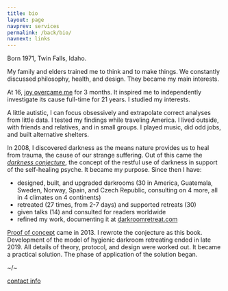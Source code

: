 ```yaml
---
title: bio
layout: page
navprev: services
permalink: /back/bio/
navnext: links
---
```


Born 1971, Twin Falls, Idaho. 

My family and elders trained me to think and to make things. We constantly discussed philosophy, health, and design. They became my main interests. 

At 16, [joy overcame me](/conjecture/rapture) for 3 months. It inspired me to independently investigate its cause full-time for 21 years. I studied my interests.

A little autistic, I can focus obsessively and extrapolate correct analyses from little data. I tested my findings while traveling America. I lived outside, with friends and relatives, and in small groups. I played music, did odd jobs, and built alternative shelters.

In 2008, I discovered darkness as the means nature provides us to heal from trauma, the cause of our strange suffering. Out of this came the [*darkness conjecture*](/conjecture/), the concept of the restful use of darkness in support of the self​-healing psyche. It became my purpose. Since then I have:

- designed, built, and upgraded darkrooms (30 in America, Guatemala, Sweden, Norway, Spain, and Czech Republic, consulting on 4 more, all in 4 climates on 4 continents)
- retreated (27 times, from 2-7 days) and supported retreats (30)
- given talks (14) and consulted for readers worldwide
- refined my work, documenting it at [darkroomretreat.com](/)

[Proof of concept](/report/2x3-day) came in 2013. I rewrote the conjecture as this book. Development of the model of hygienic darkroom retreating ended in late 2019. All details of theory, protocol, and design were worked out. It became a practical solution. The phase of application of the solution began.

<!--&nbsp;-->

~/~

<!--&nbsp;-->

[contact info](/about#contact)
